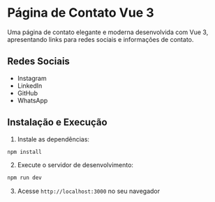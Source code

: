# Página de Contato Vue 3

Uma página de contato elegante e moderna desenvolvida com Vue 3, apresentando links para redes sociais e informações de contato.

## Redes Sociais 

- Instagram
- LinkedIn
- GitHub
- WhatsApp

## Instalação e Execução

1. Instale as dependências:
```bash
npm install
```

2. Execute o servidor de desenvolvimento:
```bash
npm run dev
```

3. Acesse `http://localhost:3000` no seu navegador

